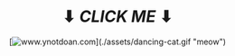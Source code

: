 <div align="center">
  
  # ⬇ *CLICK ME* ⬇

  [![www.ynotdoan.com](./assets/dancing-cat.gif "meow")](http://www.ynotdoan.com)
  
</div>

<!---
ynotdoan/ynotdoan is a ✨ special ✨ repository because its `README.md` (this file) appears on your GitHub profile.
You can click the Preview link to take a look at your changes.
--->
